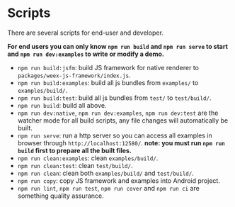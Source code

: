 # Scripts

There are several scripts for end-user and developer.

**For end users you can only know `npm run build` and `npm run serve` to start and `npm run dev:examples` to write or modify a demo.**

* `npm run build:jsfm`: build JS framework for native renderer to `packages/weex-js-framework/index.js`.
* `npm run build:examples`: build all js bundles from `examples/` to `examples/build/`.
* `npm run build:test`: build all js bundles from `test/` to `test/build/`.
* `npm run build`: build all above.
* `npm run dev:native`, `npm run dev:examples`, `npm run dev:test` are the watcher mode for all build scripts, any file changes will automatically be built.
* `npm run serve`: run a http server so you can access all examples in browser through `http://localhost:12580/`. **note: you must run `npm run build` first to prepare all the built files.**
* `npm run clean:examples`: clean `examples/build/`.
* `npm run clean:test`: clean `test/build/`.
* `npm run clean`: clean both `examples/build/` and `test/build/`.
* `npm run copy`: copy JS framework and examples into Android project.
* `npm run lint`, `npm run test`, `npm run cover` and `npm run ci` are something quality assurance.
